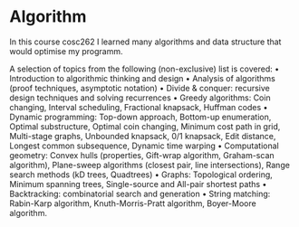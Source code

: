 # Algorithm

In this course cosc262 I learned many algorithms and data structure that would optimise my programm.

A selection of topics from the following (non-exclusive) list is covered:
• Introduction to algorithmic thinking and design
• Analysis of algorithms (proof techniques, asymptotic notation)
• Divide & conquer: recursive design techniques and solving recurrences
• Greedy algorithms: Coin changing, Interval scheduling, Fractional knapsack, Huffman codes
• Dynamic programming: Top-down approach, Bottom-up enumeration, Optimal substructure, Optimal coin changing, Minimum cost path in grid, Multi-stage graphs, Unbounded knapsack, 0/1 knapsack, Edit distance, Longest common subsequence, Dynamic time warping
• Computational geometry: Convex hulls (properties, Gift-wrap algorithm, Graham-scan algorithm), Plane-sweep algorithms (closest pair, line intersections), Range search methods (kD trees, Quadtrees)
• Graphs: Topological ordering, Minimum spanning trees, Single-source and All-pair shortest paths
• Backtracking: combinatorial search and generation
• String matching: Rabin-Karp algorithm, Knuth-Morris-Pratt algorithm, Boyer-Moore algorithm.
